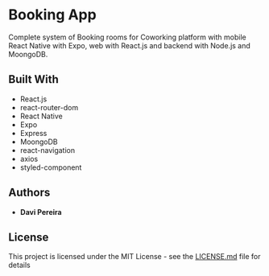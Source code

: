 # Booking App
Complete system of Booking rooms for Coworking platform with mobile React Native with Expo, web with React.js and backend with Node.js and MoongoDB.

## Built With

* React.js
* react-router-dom
* React Native
* Expo
* Express
* MoongoDB
* react-navigation
* axios
* styled-component

## Authors

* **Davi Pereira** 

## License

This project is licensed under the MIT License - see the [LICENSE.md](LICENSE.md) file for details
